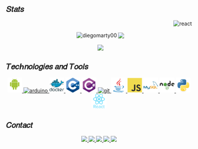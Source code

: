![]()
![]()
<h2>𝑆𝑡𝑎𝑡𝑠</h2>
<p align="right"> 
  <img src="https://komarev.com/ghpvc/?username=diegomarty00&color=blue&style=for-the-badge" alt="react"/> 
 </p>
  
<p align="center">&nbsp;
  <img height="180em" align="center" src="https://github-readme-stats.vercel.app/api?username=diegomarty00&show_icons=true&theme=github_dark&hide_border=true&locale=en" alt="diegomarty00" />
  <img height="180em" align="center" src="https://github-readme-stats.vercel.app/api/top-langs/?username=diegomarty00&layout=compact&theme=github_dark&hide_border=true&hide=css,html&langs_count=8">
</p>
<p align="center">&nbsp;
  <img height="180em" align="center" src="https://github-readme-streak-stats.herokuapp.com/?user=diegomarty00&theme=dark"/>
</p>

<h2 align="left">𝑇𝑒𝑐ℎ𝑛𝑜𝑙𝑜𝑔𝑖𝑒𝑠 𝑎𝑛𝑑 𝑇𝑜𝑜𝑙𝑠</h2>

<p align="center"> 

  <a href="https://developer.android.com/?hl=es-419" target="_blank" rel="noreferrer"> 
    <img src="https://raw.githubusercontent.com/devicons/devicon/master/icons/android/android-original-wordmark.svg" alt="android" width="40" height="40"/> 
  </a> 
  
  <a href="https://www.arduino.cc/" target="_blank" rel="noreferrer"> 
    <img src="https://brandslogos.com/wp-content/uploads/images/large/arduino-logo-1.png" alt="arduino" width="40" height="40"/> 
  </a> 
  
  <a href="https://www.docker.com/" target="_blank" rel="noreferrer"> 
    <img src="https://raw.githubusercontent.com/devicons/devicon/master/icons/docker/docker-original-wordmark.svg" alt="docker" width="40" height="40"/> 
  </a> 
  
  <a href="https://www.w3schools.com/cpp/" target="_blank" rel="noreferrer"> 
    <img src="https://raw.githubusercontent.com/devicons/devicon/master/icons/cplusplus/cplusplus-original.svg" alt="cplusplus" width="40" height="40"/>
  </a>
  
  <a href="https://www.w3schools.com/cs/" target="_blank" rel="noreferrer"> 
    <img src="https://raw.githubusercontent.com/devicons/devicon/master/icons/csharp/csharp-original.svg" alt="csharp" width="40" height="40"/>
  </a>
  
  <a href="https://git-scm.com/" target="_blank" rel="noreferrer">
    <img src="https://www.vectorlogo.zone/logos/git-scm/git-scm-icon.svg" alt="git" width="40" height="40"/>
  </a>
  
  <a href="https://www.java.com" target="_blank" rel="noreferrer"> 
    <img src="https://raw.githubusercontent.com/devicons/devicon/master/icons/java/java-original.svg" alt="java" width="40" height="40"/> 
  </a>
  
  <a href="https://developer.mozilla.org/en-US/docs/Web/JavaScript" target="_blank" rel="noreferrer"> 
    <img src="https://raw.githubusercontent.com/devicons/devicon/master/icons/javascript/javascript-original.svg" alt="javascript" width="40" height="40"/> 
  </a> 
  
  <a href="https://www.mysql.com/" target="_blank" rel="noreferrer"> 
    <img src="https://raw.githubusercontent.com/devicons/devicon/master/icons/mysql/mysql-original-wordmark.svg" alt="mysql" width="40" height="40"/> 
  </a> 

  <a href="https://nodejs.org/es" target="_blank" rel="noreferrer"> 
    <img src="https://raw.githubusercontent.com/devicons/devicon/master/icons/nodejs/nodejs-original-wordmark.svg" alt="react" width="40" height="40"/> 
  </a> 
  
  <a href="https://www.python.org" target="_blank" rel="noreferrer">
    <img src="https://raw.githubusercontent.com/devicons/devicon/master/icons/python/python-original.svg" alt="python" width="40" height="40"/>
  </a>
  
  <a href="https://reactjs.org/" target="_blank" rel="noreferrer"> 
    <img src="https://raw.githubusercontent.com/devicons/devicon/master/icons/react/react-original-wordmark.svg" alt="react" width="40" height="40"/> 
  </a> 

 </p>


<h2>𝐶𝑜𝑛𝑡𝑎𝑐𝑡</h2>

<p align="center"> 
  <a href="https://www.linkedin.com/in/diegomarty00/"_blank">
  <img src="https://img.shields.io/badge/LinkedIn-0077B5?style=for-the-badge&logo=linkedin&logoColor=white">
  </a>
  
  <a href="mailto:diegomarty1200@gmail.com">
  <img src="https://img.shields.io/badge/gmail-EA4335?style=for-the-badge&logo=gmail&logoColor=white" target="_blank">
  </a>
  
  
  <a href="https://steamcommunity.com/id/diegomarty_00">
  <img src="https://img.shields.io/badge/Steam-000000?style=for-the-badge&logo=steam&logoColor=white" target="_blank">
  </a>
  
  <a href="https://www.instagram.com/diegomarty_00">
  <img src="https://img.shields.io/badge/Instagram-E4405F?&style=for-the-badge&logo=instagram&logoColor=white" target="_blank">
  </a>

  <a href="https://www.twitch.tv/diegomarty_00">
  <img src="https://img.shields.io/badge/Twitch-9146FF?&style=for-the-badge&logo=twitch&logoColor=white" target="_blank">
  </a>
</p>


<!--
**diegomarty00/diegomarty00** is a ✨ _special_ ✨ repository because its `README.md` (this file) appears on your GitHub profile.

Here are some ideas to get you started:

- 🔭 I’m currently working on ...
- 🌱 I’m currently learning ...
- 👯 I’m looking to collaborate on ...
- 🤔 I’m looking for help with ...
- 💬 Ask me about ...
- 📫 How to reach me: ...
- 😄 Pronouns: ...
- ⚡ Fun fact: ...
-->

